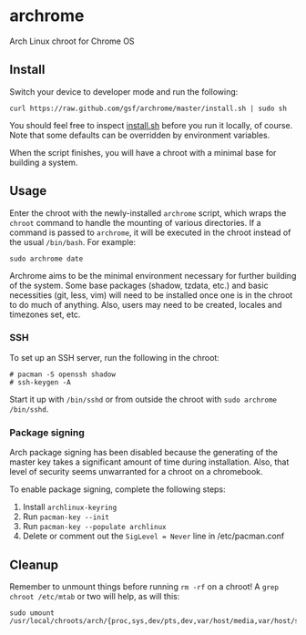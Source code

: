 # archrome

Arch Linux chroot for Chrome OS


## Install
Switch your device to developer mode and run the following:
```
curl https://raw.github.com/gsf/archrome/master/install.sh | sudo sh
```

You should feel free to inspect [install.sh](/install.sh) before you run it
locally, of course. Note that some defaults can be overridden by environment
variables.

When the script finishes, you will have a chroot with a minimal base for
building a system.


## Usage
Enter the chroot with the newly-installed `archrome` script, which wraps the
`chroot` command to handle the mounting of various directories.  If a command
is passed to `archrome`, it will be executed in the chroot instead of the
usual `/bin/bash`. For example:
```
sudo archrome date
```

Archrome aims to be the minimal environment necessary for further building of
the system. Some base packages (shadow, tzdata, etc.) and basic necessities
(git, less, vim) will need to be installed once one is in the chroot to do
much of anything. Also, users may need to be created, locales and timezones
set, etc.

### SSH
To set up an SSH server, run the following in the chroot:
```
# pacman -S openssh shadow
# ssh-keygen -A
```

Start it up with `/bin/sshd` or from outside the chroot with `sudo archrome /bin/sshd`.

### Package signing
Arch package signing has been disabled because the generating of the master key takes
a significant amount of time during installation. Also, that level of security seems
unwarranted for a chroot on a chromebook.

To enable package signing, complete the following steps:

1. Install `archlinux-keyring`
1. Run `pacman-key --init`
1. Run `pacman-key --populate archlinux`
1. Delete or comment out the `SigLevel = Never` line in /etc/pacman.conf


## Cleanup
Remember to unmount things before running `rm -rf` on a chroot! A
`grep chroot /etc/mtab` or two will help, as will this:
```
sudo umount /usr/local/chroots/arch/{proc,sys,dev/pts,dev,var/host/media,var/host/shill,var/host/Downloads}
```

